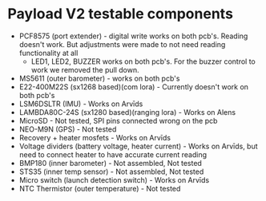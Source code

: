 # Payload V2 testable components
- PCF8575 (port extender) - digital write works on both pcb's. Reading doesn't work. But adjustments were made to not need reading functionality at all
    - LED1, LED2, BUZZER works on both pcb's. For the buzzer control to work we removed the pull down.
- MS5611 (outer barometer) - works on both pcb's
- E22-400M22S (sx1268 based)(com lora) - Currently doesn't work on both pcb's
- LSM6DSLTR (IMU) - Works on Arvīds
- LAMBDA80C-24S (sx1280 based)(ranging lora) - Works on Alens
- MicroSD - Not tested, SPI pins connected wrong on the pcb
- NEO-M9N (GPS) - Not tested
- Recovery + heater mosfets - Works on Arvīds
- Voltage dividers (battery voltage, heater current) - Works on Arvīds, but need to connect heater to have accurate current reading
- BMP180 (inner barometer) - Not assembled, Not tested
- STS35 (inner temp sensor) - Not assembled, Not tested
- Micro switch (launch detection switch) - Works on Arvīds
- NTC Thermistor (outer temperature) - Not tested
